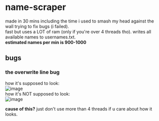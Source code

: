# name-scraper
made in 30 mins including the time i used to smash my head against the wall trying to fix bugs (i failed).  
fast but uses a LOT of ram (only if you're over 4 threads tho). writes all available names to usernames.txt.  
**estimated names per min is 900-1000**

## bugs
### the overwrite line bug
how it's supposed to look:   
![image](https://user-images.githubusercontent.com/85313522/130303171-e6bdd429-d30c-410c-a9df-1583fa3b8bd4.png)  
how it's NOT supposed to look:  
![image](https://user-images.githubusercontent.com/85313522/130303154-25a628a9-d083-4cbf-b882-9a4735ceed20.png)

**cause of this?**
just don't use more than 4 threads if u care about how it looks.
